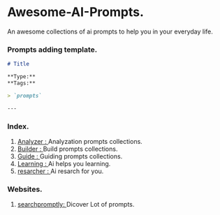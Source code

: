 # Awesome-AI-Prompts.
An awesome collections of ai prompts to help you in your everyday life.

### Prompts adding template. 
```markdown
# Title

**Type:**   
**Tags:** 

> `prompts`

---
```

### Index.
1. [Analyzer : ](./prompts/analyzer/) Analyzation prompts collections. 
2. [Builder : ](./prompts/builder/) Build prompts collections. 
3. [Guide : ](./prompts/guide/) Guiding prompts collections.
4. [Learning : ](./prompts/learning/) Ai helps you learning.
5. [resarcher : ](./prompts/resarcher/) Ai resarch for you.

### Websites.

1. [searchpromptly: ](https://searchpromptly.com/) Dicover Lot of prompts.
